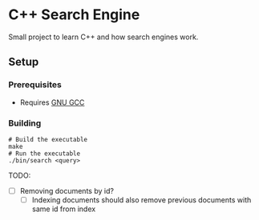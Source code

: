 # C++ Search Engine

Small project to learn C++ and how search engines work.

## Setup

### Prerequisites

- Requires [GNU GCC](https://gcc.gnu.org/)

### Building

```
# Build the executable
make
# Run the executable
./bin/search <query>
```

TODO:

- [ ] Removing documents by id?
  - [ ] Indexing documents should also remove previous documents with same id from index
